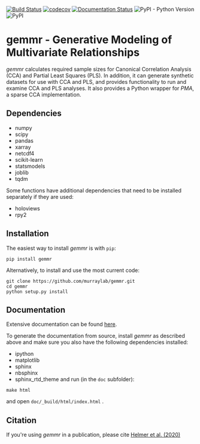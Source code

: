 [![Build Status](https://travis-ci.com/murraylab/gemmr.svg?branch=master)](https://travis-ci.com/murraylab/gemmr)
[![codecov](https://codecov.io/gh/murraylab/gemmr/branch/master/graph/badge.svg)](https://codecov.io/gh/murraylab/gemmr)
[![Documentation Status](https://readthedocs.org/projects/gemmr/badge/?version=latest)](https://gemmr.readthedocs.io/en/latest/?badge=latest)
![PyPI - Python Version](https://img.shields.io/pypi/pyversions/gemmr)
![PyPI](https://img.shields.io/pypi/v/gemmr)

gemmr - Generative Modeling of Multivariate Relationships
=========================================================

*gemmr* calculates required sample sizes for Canonical Correlation Analysis (CCA) and
Partial Least Squares (PLS). In addition, it can generate synthetic datasets for use 
with CCA and PLS, and provides functionality to run and examine CCA and PLS analyses.
It also provides a Python wrapper for *PMA*, a sparse CCA implementation.

Dependencies
------------

  * numpy
  * scipy
  * pandas
  * xarray
  * netcdf4
  * scikit-learn
  * statsmodels
  * joblib
  * tqdm

Some functions have additional dependencies that need to be installed separately if they are used:
  * holoviews
  * rpy2
      
Installation
------------

The easiest way to install *gemmr* is with `pip`:
```
pip install gemmr
```
 
Alternatively, to install and use the most current code:
```
git clone https://github.com/murraylab/gemmr.git
cd gemmr
python setup.py install
```

Documentation
-------------
 
Extensive documentation can be found [here](https://gemmr.readthedocs.io/en/latest/).

To generate the documentation from source, install *gemmr* as described above and make sure you also have the following dependencies installed:
   * ipython
   * matplotlib
   * sphinx
   * nbsphinx
   * sphinx_rtd_theme
and run (in the `doc` subfolder):
```
make html
```
and open `doc/_build/html/index.html`  .

Citation
--------
If you're using *gemmr* in a publication, please cite [Helmer et al. (2020)](https://www.biorxiv.org/content/10.1101/2020.08.25.265546v1)
